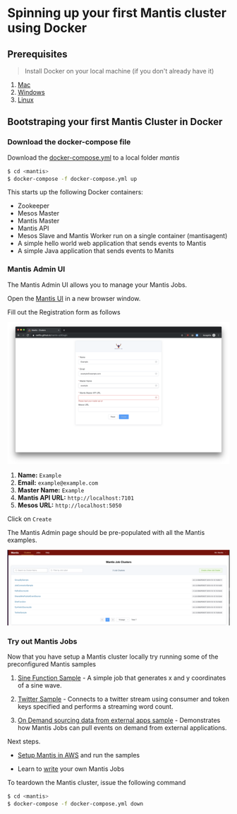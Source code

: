 # Spinning up your first Mantis cluster using Docker

## Prerequisites

> Install Docker on your local machine (if you don't already have it) 
>
1. [Mac](https://docs.docker.com/docker-for-mac/install/)
2. [Windows](https://docs.docker.com/docker-for-windows/install)
3. [Linux](https://docs.docker.com/install/linux/docker-ce/ubuntu/)

## Bootstraping your first Mantis Cluster in Docker

### Download the docker-compose file

Download the [docker-compose.yml](https://github.com/Netflix/mantis/blob/master/docker-compose.yml)
to a local folder *mantis*
```bash
$ cd <mantis>
$ docker-compose -f docker-compose.yml up 
```
This starts up the following Docker containers:

- Zookeeper
- Mesos Master
- Mantis Master
- Mantis API
- Mesos Slave and Mantis Worker run on a single container (mantisagent)
- A simple hello world web application that sends events to Mantis
- A simple Java application that sends events to Manits

### Mantis Admin UI

The Mantis Admin UI allows you to manage your Mantis Jobs.

Open the [Mantis UI](https://netflix.github.io/mantis-ui/) in a new browser window.

Fill out the Registration form as follows

![Fresh Mantis UI](../images/fresh_ui.png)

1. **Name:** `Example`
2. **Email:** `example@example.com`
3. **Master Name:** `Example`
4. **Mantis API URL:** `http://localhost:7101`
5. **Mesos URL:** `http://localhost:5050`

Click on `Create`

The Mantis Admin page should be pre-populated with all the Mantis examples.

![Clusters](../images/clusterpage.png)

### Try out Mantis Jobs

Now that you have setup a Mantis cluster locally try running some of the preconfigured
Mantis samples

1. [Sine Function Sample](samples/sinesample.md) - A simple job that generates x and y
coordinates of a sine wave.

2. [Twitter Sample](samples/twittersample.md) - Connects to a twitter stream using consumer and token
keys specified and performs a streaming word count.
 
3. [On Demand sourcing data from external apps sample](samples/publishsample.md) - Demonstrates
how Mantis Jobs can pull events on demand from external applications.


Next steps. 

* [Setup Mantis in AWS](cloud.md) and run the samples

* Learn to [write](../developing/writingjobs/index.md) your own Mantis Jobs

To teardown the Mantis cluster, issue the following command

```bash
$ cd <mantis>
$ docker-compose -f docker-compose.yml down
```
